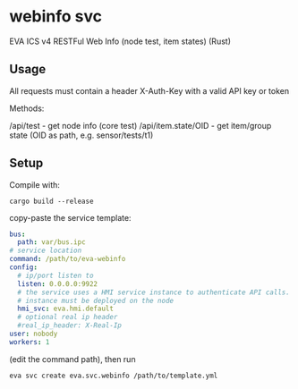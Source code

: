 # webinfo svc

EVA ICS v4 RESTFul Web Info (node test, item states) (Rust)

## Usage

All requests must contain a header X-Auth-Key with a valid API key or token

Methods:

/api/test - get node info (core test)
/api/item.state/OID - get item/group state (OID as path, e.g. sensor/tests/t1)

## Setup

Compile with:

```
cargo build --release
```

copy-paste the service template:

```yaml
bus:
  path: var/bus.ipc
# service location
command: /path/to/eva-webinfo
config:
  # ip/port listen to
  listen: 0.0.0.0:9922
  # the service uses a HMI service instance to authenticate API calls. An
  # instance must be deployed on the node
  hmi_svc: eva.hmi.default
  # optional real ip header
  #real_ip_header: X-Real-Ip
user: nobody
workers: 1
```

(edit the command path), then run

```shell
eva svc create eva.svc.webinfo /path/to/template.yml
```
